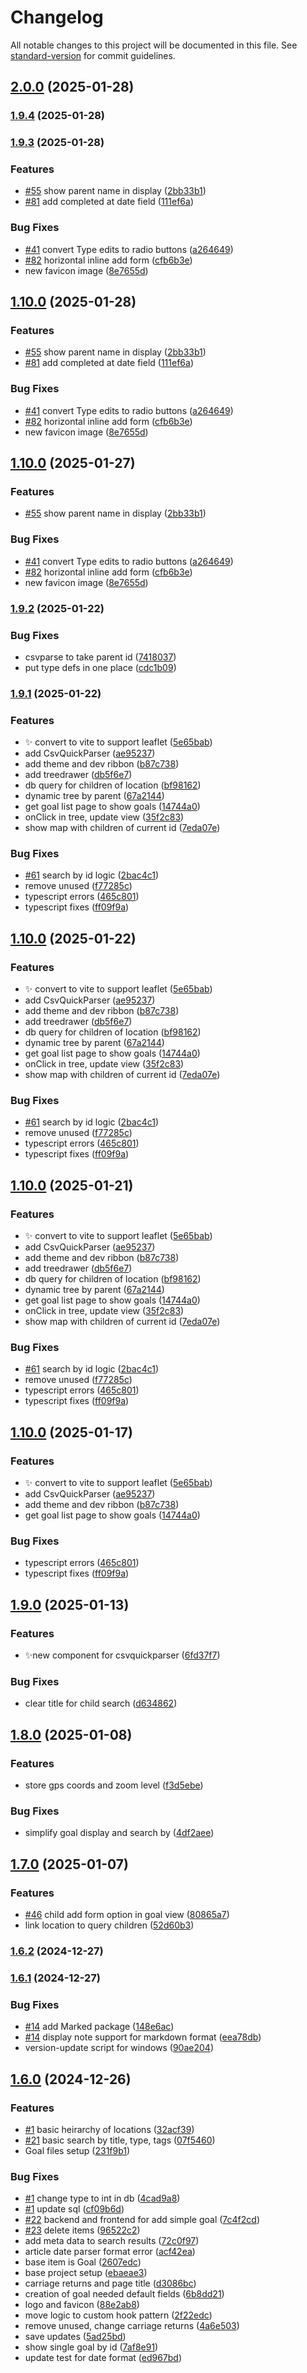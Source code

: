 # Changelog

All notable changes to this project will be documented in this file. See [standard-version](https://github.com/conventional-changelog/standard-version) for commit guidelines.

## [2.0.0](https://github.com/rayjlim/time-buckets/compare/v1.9.4...v2.0.0) (2025-01-28)

### [1.9.4](https://github.com/rayjlim/time-buckets/compare/v1.9.3...v1.9.4) (2025-01-28)

### [1.9.3](https://github.com/rayjlim/time-buckets/compare/v1.9.2...v1.9.3) (2025-01-28)


### Features

* [#55](https://github.com/rayjlim/time-buckets/issues/55) show parent name in display ([2bb33b1](https://github.com/rayjlim/time-buckets/commit/2bb33b1acde1850c8b348af421d63f299019b3e8))
* [#81](https://github.com/rayjlim/time-buckets/issues/81) add completed at date field ([111ef6a](https://github.com/rayjlim/time-buckets/commit/111ef6ae746b74ec94e1fdec713e8e9724613503))


### Bug Fixes

* [#41](https://github.com/rayjlim/time-buckets/issues/41) convert Type edits to radio buttons ([a264649](https://github.com/rayjlim/time-buckets/commit/a2646490fa50c502f35a9ad297d57f5e896a07e7))
* [#82](https://github.com/rayjlim/time-buckets/issues/82) horizontal inline add form ([cfb6b3e](https://github.com/rayjlim/time-buckets/commit/cfb6b3e0f8b24f87cc03fcd742d0f5ed3b21208f))
* new favicon image ([8e7655d](https://github.com/rayjlim/time-buckets/commit/8e7655d9622756a5cc00336dc382b76ca2e62546))

## [1.10.0](https://github.com/rayjlim/time-buckets/compare/v1.9.2...v1.10.0) (2025-01-28)


### Features

* [#55](https://github.com/rayjlim/time-buckets/issues/55) show parent name in display ([2bb33b1](https://github.com/rayjlim/time-buckets/commit/2bb33b1acde1850c8b348af421d63f299019b3e8))
* [#81](https://github.com/rayjlim/time-buckets/issues/81) add completed at date field ([111ef6a](https://github.com/rayjlim/time-buckets/commit/111ef6ae746b74ec94e1fdec713e8e9724613503))


### Bug Fixes

* [#41](https://github.com/rayjlim/time-buckets/issues/41) convert Type edits to radio buttons ([a264649](https://github.com/rayjlim/time-buckets/commit/a2646490fa50c502f35a9ad297d57f5e896a07e7))
* [#82](https://github.com/rayjlim/time-buckets/issues/82) horizontal inline add form ([cfb6b3e](https://github.com/rayjlim/time-buckets/commit/cfb6b3e0f8b24f87cc03fcd742d0f5ed3b21208f))
* new favicon image ([8e7655d](https://github.com/rayjlim/time-buckets/commit/8e7655d9622756a5cc00336dc382b76ca2e62546))

## [1.10.0](https://github.com/rayjlim/time-buckets/compare/v1.9.2...v1.10.0) (2025-01-27)


### Features

* [#55](https://github.com/rayjlim/time-buckets/issues/55) show parent name in display ([2bb33b1](https://github.com/rayjlim/time-buckets/commit/2bb33b1acde1850c8b348af421d63f299019b3e8))


### Bug Fixes

* [#41](https://github.com/rayjlim/time-buckets/issues/41) convert Type edits to radio buttons ([a264649](https://github.com/rayjlim/time-buckets/commit/a2646490fa50c502f35a9ad297d57f5e896a07e7))
* [#82](https://github.com/rayjlim/time-buckets/issues/82) horizontal inline add form ([cfb6b3e](https://github.com/rayjlim/time-buckets/commit/cfb6b3e0f8b24f87cc03fcd742d0f5ed3b21208f))
* new favicon image ([8e7655d](https://github.com/rayjlim/time-buckets/commit/8e7655d9622756a5cc00336dc382b76ca2e62546))

### [1.9.2](https://github.com/rayjlim/time-buckets/compare/v1.9.1...v1.9.2) (2025-01-22)


### Bug Fixes

* csvparse to take parent id ([7418037](https://github.com/rayjlim/time-buckets/commit/7418037b2b537ec607809dbed6b8f274fd5894d4))
* put type defs in one place ([cdc1b09](https://github.com/rayjlim/time-buckets/commit/cdc1b09164deda9e8bead04e336a26c853d40627))

### [1.9.1](https://github.com/rayjlim/time-buckets/compare/v1.9.0...v1.9.1) (2025-01-22)


### Features

* ✨ convert to vite to support leaflet ([5e65bab](https://github.com/rayjlim/time-buckets/commit/5e65babf18edb13f858f917ef0cc442e93e53a1d))
* add CsvQuickParser ([ae95237](https://github.com/rayjlim/time-buckets/commit/ae95237c97cbe505c3ca5fd7554e83d824e31f78))
* add theme and dev ribbon ([b87c738](https://github.com/rayjlim/time-buckets/commit/b87c738f3f15f0ee798ba04cd892b86d064d37bb))
* add treedrawer ([db5f6e7](https://github.com/rayjlim/time-buckets/commit/db5f6e7134a47ecb228a6b4e73459f6e1b0eaa55))
* db query for children of location ([bf98162](https://github.com/rayjlim/time-buckets/commit/bf9816235fa95eed52504ae24aff72b32df33401))
* dynamic tree by parent ([67a2144](https://github.com/rayjlim/time-buckets/commit/67a2144a312e0fc5b172af6793d9e3f10298673d))
* get goal list page to show goals ([14744a0](https://github.com/rayjlim/time-buckets/commit/14744a0ca7835c1a04aecdbe7286ff37202b0715))
* onClick in tree, update view ([35f2c83](https://github.com/rayjlim/time-buckets/commit/35f2c83aee61c70e5842667e57fac237cf718ae2))
* show map with children of current id ([7eda07e](https://github.com/rayjlim/time-buckets/commit/7eda07e082cb8b856451ac191e64ae9156172786))


### Bug Fixes

* [#61](https://github.com/rayjlim/time-buckets/issues/61) search by id logic ([2bac4c1](https://github.com/rayjlim/time-buckets/commit/2bac4c17a8a43448d9ff6c292f30f3069b62e10e))
* remove unused ([f77285c](https://github.com/rayjlim/time-buckets/commit/f77285c8b8311e716c42186da759a51d0e5a667c))
* typescript errors ([465c801](https://github.com/rayjlim/time-buckets/commit/465c8017dd080815e01b6fa5a90cf845bb1ff51e))
* typescript fixes ([ff09f9a](https://github.com/rayjlim/time-buckets/commit/ff09f9a80d8e54b654ee06861388fe7414d913df))

## [1.10.0](https://github.com/rayjlim/time-buckets/compare/v1.9.0...v1.10.0) (2025-01-22)


### Features

* ✨ convert to vite to support leaflet ([5e65bab](https://github.com/rayjlim/time-buckets/commit/5e65babf18edb13f858f917ef0cc442e93e53a1d))
* add CsvQuickParser ([ae95237](https://github.com/rayjlim/time-buckets/commit/ae95237c97cbe505c3ca5fd7554e83d824e31f78))
* add theme and dev ribbon ([b87c738](https://github.com/rayjlim/time-buckets/commit/b87c738f3f15f0ee798ba04cd892b86d064d37bb))
* add treedrawer ([db5f6e7](https://github.com/rayjlim/time-buckets/commit/db5f6e7134a47ecb228a6b4e73459f6e1b0eaa55))
* db query for children of location ([bf98162](https://github.com/rayjlim/time-buckets/commit/bf9816235fa95eed52504ae24aff72b32df33401))
* dynamic tree by parent ([67a2144](https://github.com/rayjlim/time-buckets/commit/67a2144a312e0fc5b172af6793d9e3f10298673d))
* get goal list page to show goals ([14744a0](https://github.com/rayjlim/time-buckets/commit/14744a0ca7835c1a04aecdbe7286ff37202b0715))
* onClick in tree, update view ([35f2c83](https://github.com/rayjlim/time-buckets/commit/35f2c83aee61c70e5842667e57fac237cf718ae2))
* show map with children of current id ([7eda07e](https://github.com/rayjlim/time-buckets/commit/7eda07e082cb8b856451ac191e64ae9156172786))


### Bug Fixes

* [#61](https://github.com/rayjlim/time-buckets/issues/61) search by id logic ([2bac4c1](https://github.com/rayjlim/time-buckets/commit/2bac4c17a8a43448d9ff6c292f30f3069b62e10e))
* remove unused ([f77285c](https://github.com/rayjlim/time-buckets/commit/f77285c8b8311e716c42186da759a51d0e5a667c))
* typescript errors ([465c801](https://github.com/rayjlim/time-buckets/commit/465c8017dd080815e01b6fa5a90cf845bb1ff51e))
* typescript fixes ([ff09f9a](https://github.com/rayjlim/time-buckets/commit/ff09f9a80d8e54b654ee06861388fe7414d913df))

## [1.10.0](https://github.com/rayjlim/time-buckets/compare/v1.9.0...v1.10.0) (2025-01-21)


### Features

* ✨ convert to vite to support leaflet ([5e65bab](https://github.com/rayjlim/time-buckets/commit/5e65babf18edb13f858f917ef0cc442e93e53a1d))
* add CsvQuickParser ([ae95237](https://github.com/rayjlim/time-buckets/commit/ae95237c97cbe505c3ca5fd7554e83d824e31f78))
* add theme and dev ribbon ([b87c738](https://github.com/rayjlim/time-buckets/commit/b87c738f3f15f0ee798ba04cd892b86d064d37bb))
* add treedrawer ([db5f6e7](https://github.com/rayjlim/time-buckets/commit/db5f6e7134a47ecb228a6b4e73459f6e1b0eaa55))
* db query for children of location ([bf98162](https://github.com/rayjlim/time-buckets/commit/bf9816235fa95eed52504ae24aff72b32df33401))
* dynamic tree by parent ([67a2144](https://github.com/rayjlim/time-buckets/commit/67a2144a312e0fc5b172af6793d9e3f10298673d))
* get goal list page to show goals ([14744a0](https://github.com/rayjlim/time-buckets/commit/14744a0ca7835c1a04aecdbe7286ff37202b0715))
* onClick in tree, update view ([35f2c83](https://github.com/rayjlim/time-buckets/commit/35f2c83aee61c70e5842667e57fac237cf718ae2))
* show map with children of current id ([7eda07e](https://github.com/rayjlim/time-buckets/commit/7eda07e082cb8b856451ac191e64ae9156172786))


### Bug Fixes

* [#61](https://github.com/rayjlim/time-buckets/issues/61) search by id logic ([2bac4c1](https://github.com/rayjlim/time-buckets/commit/2bac4c17a8a43448d9ff6c292f30f3069b62e10e))
* remove unused ([f77285c](https://github.com/rayjlim/time-buckets/commit/f77285c8b8311e716c42186da759a51d0e5a667c))
* typescript errors ([465c801](https://github.com/rayjlim/time-buckets/commit/465c8017dd080815e01b6fa5a90cf845bb1ff51e))
* typescript fixes ([ff09f9a](https://github.com/rayjlim/time-buckets/commit/ff09f9a80d8e54b654ee06861388fe7414d913df))

## [1.10.0](https://github.com/rayjlim/time-buckets/compare/v1.9.0...v1.10.0) (2025-01-17)


### Features

* ✨ convert to vite to support leaflet ([5e65bab](https://github.com/rayjlim/time-buckets/commit/5e65babf18edb13f858f917ef0cc442e93e53a1d))
* add CsvQuickParser ([ae95237](https://github.com/rayjlim/time-buckets/commit/ae95237c97cbe505c3ca5fd7554e83d824e31f78))
* add theme and dev ribbon ([b87c738](https://github.com/rayjlim/time-buckets/commit/b87c738f3f15f0ee798ba04cd892b86d064d37bb))
* get goal list page to show goals ([14744a0](https://github.com/rayjlim/time-buckets/commit/14744a0ca7835c1a04aecdbe7286ff37202b0715))


### Bug Fixes

* typescript errors ([465c801](https://github.com/rayjlim/time-buckets/commit/465c8017dd080815e01b6fa5a90cf845bb1ff51e))
* typescript fixes ([ff09f9a](https://github.com/rayjlim/time-buckets/commit/ff09f9a80d8e54b654ee06861388fe7414d913df))

## [1.9.0](https://github.com/rayjlim/time-buckets/compare/v1.8.0...v1.9.0) (2025-01-13)


### Features

* ✨new component for csvquickparser ([6fd37f7](https://github.com/rayjlim/time-buckets/commit/6fd37f73b0b139e145eb511550043141dd9a6d9d))


### Bug Fixes

* clear title for child search ([d634862](https://github.com/rayjlim/time-buckets/commit/d6348627622063a7cb9cef0bebc4a557c7ff63d2))

## [1.8.0](https://github.com/rayjlim/time-buckets/compare/v1.7.0...v1.8.0) (2025-01-08)


### Features

* store gps coords and zoom level ([f3d5ebe](https://github.com/rayjlim/time-buckets/commit/f3d5ebeb3030e0a18a49e762aa55f2eae220ac16))


### Bug Fixes

* simplify goal display and search by ([4df2aee](https://github.com/rayjlim/time-buckets/commit/4df2aeef2ee62e4856cba8df91583187439f8991))

## [1.7.0](https://github.com/rayjlim/time-buckets/compare/v1.6.2...v1.7.0) (2025-01-07)


### Features

* [#46](https://github.com/rayjlim/time-buckets/issues/46) child add form option in goal view ([80865a7](https://github.com/rayjlim/time-buckets/commit/80865a7de1e9273d8ab8a59f58df976d9bb72ac2))
* link location to query children ([52d60b3](https://github.com/rayjlim/time-buckets/commit/52d60b336921311c26d79af43b2795fea0d5fecd))

### [1.6.2](https://github.com/rayjlim/time-buckets/compare/v1.6.1...v1.6.2) (2024-12-27)

### [1.6.1](https://github.com/rayjlim/time-buckets/compare/v1.6.0...v1.6.1) (2024-12-27)


### Bug Fixes

* [#14](https://github.com/rayjlim/time-buckets/issues/14) add Marked package ([148e6ac](https://github.com/rayjlim/time-buckets/commit/148e6acd4ec2ad594767b04ce5bfbfb04e8d0266))
* [#14](https://github.com/rayjlim/time-buckets/issues/14) display note support for markdown format ([eea78db](https://github.com/rayjlim/time-buckets/commit/eea78dbff7571df619745235d01b5a3756c1a750))
* version-update script for windows ([90ae204](https://github.com/rayjlim/time-buckets/commit/90ae204e306c5cca33dc3d6c470ed48cfd88d542))

## [1.6.0](https://github.com/rayjlim/time-buckets/compare/v1.5.0...v1.6.0) (2024-12-26)


### Features

* [#1](https://github.com/rayjlim/time-buckets/issues/1) basic heirarchy of locations ([32acf39](https://github.com/rayjlim/time-buckets/commit/32acf395c4d32f3a95c5fcf925956397d6fd3250))
* [#21](https://github.com/rayjlim/time-buckets/issues/21) basic search by title, type, tags ([07f5460](https://github.com/rayjlim/time-buckets/commit/07f5460dccc7d8c8869c731b6a3d89a51894dd90))
* Goal files setup ([231f9b1](https://github.com/rayjlim/time-buckets/commit/231f9b159ef4187e01fd86922b1f982cee666f75))


### Bug Fixes

* [#1](https://github.com/rayjlim/time-buckets/issues/1) change type to int in db ([4cad9a8](https://github.com/rayjlim/time-buckets/commit/4cad9a8d35cb49620c73ce9f07779f9d8d05e18e))
* [#1](https://github.com/rayjlim/time-buckets/issues/1) update sql ([cf09b6d](https://github.com/rayjlim/time-buckets/commit/cf09b6db241cfe82dfed41ee51de58e223bc5833))
* [#22](https://github.com/rayjlim/time-buckets/issues/22) backend and frontend for add simple goal ([7c4f2cd](https://github.com/rayjlim/time-buckets/commit/7c4f2cd6992ecbf44f47d926c43766b5573bd025))
* [#23](https://github.com/rayjlim/time-buckets/issues/23) delete items ([96522c2](https://github.com/rayjlim/time-buckets/commit/96522c2951e6765982a0fd8516138726c137e317))
* add meta data to search results ([72c0f97](https://github.com/rayjlim/time-buckets/commit/72c0f97aa3e62917c7aa7165c7f1ec8ce36bd3a9))
* article date parser format error ([acf42ea](https://github.com/rayjlim/time-buckets/commit/acf42eafcf63db4d1f0a0893f2e4445343008a01))
* base item is Goal ([2607edc](https://github.com/rayjlim/time-buckets/commit/2607edc0412ab806def750ecac1e3c22dd96f661))
* base project setup ([ebaeae3](https://github.com/rayjlim/time-buckets/commit/ebaeae3e0a4f228fa6c486aea24c638d6eb4793e))
* carriage returns and page title ([d3086bc](https://github.com/rayjlim/time-buckets/commit/d3086bc4ac96712af8f475461a48cdb50aed4469))
* creation of goal needed default fields ([6b8dd21](https://github.com/rayjlim/time-buckets/commit/6b8dd211dad3cef4c0920cdf9c1b55854725a687))
* logo and favicon ([88e2ab8](https://github.com/rayjlim/time-buckets/commit/88e2ab8f2203be660942c1b44c2f7d21e111c6dc))
* move logic to custom hook pattern ([2f22edc](https://github.com/rayjlim/time-buckets/commit/2f22edce96c78c966eb0f91b48d5420526bd88f5))
* remove unused, change carriage returns ([4a6e503](https://github.com/rayjlim/time-buckets/commit/4a6e50343df4ebed41e56fc894530dca4db992e3))
* save updates ([5ad25bd](https://github.com/rayjlim/time-buckets/commit/5ad25bdf41aaa15ab5da5accecdd5ee3ca03b6f6))
* show single goal by id ([7af8e91](https://github.com/rayjlim/time-buckets/commit/7af8e910b6142530dfad62b9081c86dd6960f0ef))
* update test for date format ([ed967bd](https://github.com/rayjlim/time-buckets/commit/ed967bd904b7df3e40bf1a970d767636e67d1c0f))
